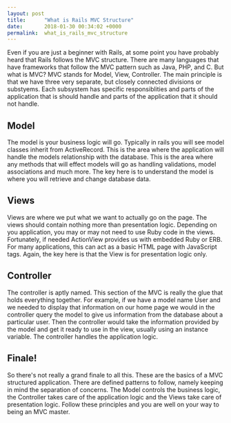 ```yaml
---
layout: post
title:      "What is Rails MVC Structure"
date:       2018-01-30 00:34:02 +0000
permalink:  what_is_rails_mvc_structure
---
```


Even if you are just a beginner with Rails, at some point you have probably heard that Rails follows the MVC structure. There are many languages that have frameworks that follow the MVC pattern such as Java, PHP, and C. But what is MVC? MVC stands for Model, View, Controller. The main principle is that we have three very separate, but closely connected divisions or substyems. Each subsystem has specific responsiblities and parts of the application that is should handle and parts of the application that it should not handle.

## Model
The model is your business logic will go. Typically in rails you will see model classes inherit from ActiveRecord. This is the area where the application will handle the models relationship with the database.  This is the area where any methods that will effect models will go as handling validations, model associations and much more. The key here is to understand the model is where you will retrieve and change database data.

## Views
Views are where we put what we want to actually go on the page. The views should contain nothing more than presentation logic. Depending on you application, you may or may not need to use Ruby code in the views. Fortunately, if needed ActionView provides us with embedded Ruby or ERB. For many applications, this can act as a basic HTML page with JavaScript tags. Again, the key here is that the View is for presentation logic only.

## Controller
The controller is aptly named. This section of the MVC is really the glue that holds everything together. For example, if we have a model name User and we needed to display that information on our home page we would in the controller query the model to give us information from the database about a particular user. Then the controller would take the information provided by the model and get it ready to use in the view, usually using an instance variable. The controller handles the application logic.

## Finale!
So there's not really a grand finale to all this. These are the basics of a MVC structured application. There are defined patterns to follow, namely keeping in mind the separation of concerns. The Model controls the business logic, the Controller takes care of the application logic and the Views take care of presentation logic. Follow these principles and you are well on your way to being an MVC master.
